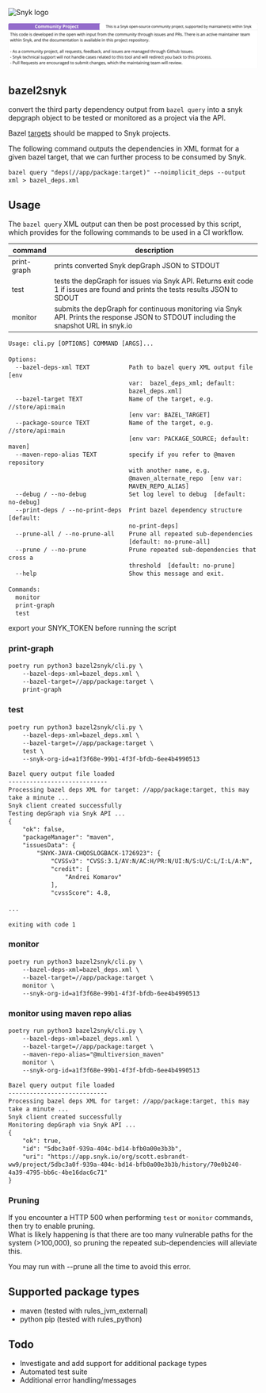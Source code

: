 ![Snyk logo](https://snyk.io/style/asset/logo/snyk-print.svg)

![snyk-oss-category](https://raw.githubusercontent.com/snyk-labs/oss-images/main/oss-community.jpg)

## bazel2snyk

convert the third party dependency output from `bazel query` into a snyk depgraph object to be tested or monitored as a project via the API.

Bazel [targets](https://docs.bazel.build/versions/main/skylark/lib/Target.html) should be mapped to Snyk projects. 

The following command outputs the dependencies in XML format for a given bazel target, that we can further process to be consumed by Snyk.

```
bazel query "deps(//app/package:target)" --noimplicit_deps --output xml > bazel_deps.xml
```

## Usage

The `bazel query` XML output can then be post processed by this script, which provides for the following commands to be used in a CI workflow.

| command     | description                                                                                                                           |
|-------------|---------------------------------------------------------------------------------------------------------------------------------------|
| print-graph | prints converted Snyk depGraph JSON to STDOUT                                                                                         |
| test        | tests the depGraph for issues via Snyk API. Returns exit code 1 if issues are found and prints the tests results JSON to SDOUT        |
| monitor     | submits the depGraph for continuous monitoring via Snyk API. Prints the response JSON to STDOUT including the snapshot URL in snyk.io |

```
Usage: cli.py [OPTIONS] COMMAND [ARGS]...

Options:
  --bazel-deps-xml TEXT           Path to bazel query XML output file  [env
                                  var:  bazel_deps_xml; default:
                                  bazel_deps.xml]
  --bazel-target TEXT             Name of the target, e.g. //store/api:main
                                  [env var: BAZEL_TARGET]
  --package-source TEXT           Name of the target, e.g. //store/api:main
                                  [env var: PACKAGE_SOURCE; default: maven]
  --maven-repo-alias TEXT         specify if you refer to @maven repository
                                  with another name, e.g.
                                  @maven_alternate_repo  [env var:
                                  MAVEN_REPO_ALIAS]
  --debug / --no-debug            Set log level to debug  [default: no-debug]
  --print-deps / --no-print-deps  Print bazel dependency structure  [default:
                                  no-print-deps]
  --prune-all / --no-prune-all    Prune all repeated sub-dependencies
                                  [default: no-prune-all]
  --prune / --no-prune            Prune repeated sub-dependencies that cross a
                                  threshold  [default: no-prune]
  --help                          Show this message and exit.

Commands:
  monitor
  print-graph
  test
  ```

export your SNYK_TOKEN before running the script

### print-graph
```
poetry run python3 bazel2snyk/cli.py \
    --bazel-deps-xml=bazel_deps.xml \
    --bazel-target=//app/package:target \
    print-graph
```

### test
```
poetry run python3 bazel2snyk/cli.py \
    --bazel-deps-xml=bazel_deps.xml \
    --bazel-target=//app/package:target \
    test \
    --snyk-org-id=a1f3f68e-99b1-4f3f-bfdb-6ee4b4990513
```

```
Bazel query output file loaded
----------------------------
Processing bazel deps XML for target: //app/package:target, this may take a minute ...
Snyk client created successfully
Testing depGraph via Snyk API ...
{
    "ok": false,
    "packageManager": "maven",
    "issuesData": {
        "SNYK-JAVA-CHQOSLOGBACK-1726923": {
            "CVSSv3": "CVSS:3.1/AV:N/AC:H/PR:N/UI:N/S:U/C:L/I:L/A:N",
            "credit": [
                "Andrei Komarov"
            ],
            "cvssScore": 4.8,

...

exiting with code 1

```

### monitor
```
poetry run python3 bazel2snyk/cli.py \
    --bazel-deps-xml=bazel_deps.xml \
    --bazel-target=//app/package:target \
    monitor \
    --snyk-org-id=a1f3f68e-99b1-4f3f-bfdb-6ee4b4990513
```

### monitor using maven repo alias
```
poetry run python3 bazel2snyk/cli.py \
    --bazel-deps-xml=bazel_deps.xml \
    --bazel-target=//app/package:target \
    --maven-repo-alias="@multiversion_maven"
    monitor \
    --snyk-org-id=a1f3f68e-99b1-4f3f-bfdb-6ee4b4990513
```

```
Bazel query output file loaded
----------------------------
Processing bazel deps XML for target: //app/package:target, this may take a minute ...
Snyk client created successfully
Monitoring depGraph via Snyk API ...
{
    "ok": true,
    "id": "5dbc3a0f-939a-404c-bd14-bfb0a00e3b3b",
    "uri": "https://app.snyk.io/org/scott.esbrandt-ww9/project/5dbc3a0f-939a-404c-bd14-bfb0a00e3b3b/history/70e0b240-4a39-4795-bb6c-4be16dac6c71"
}
```

### Pruning
If you encounter a HTTP 500 when performing `test` or `monitor` commands, then try to enable pruning.  
What is likely happening is that there are too many vulnerable paths for the system (>100,000), so
pruning the repeated sub-dependencies will alleviate this.

You may run with --prune all the time to avoid this error.

## Supported package types
* maven (tested with rules_jvm_external)
* python pip (tested with rules_python)

## Todo
- Investigate and add support for additional package types
- Automated test suite
- Additional error handling/messages
